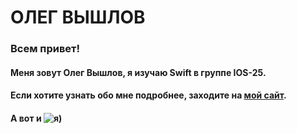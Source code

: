 # ОЛЕГ ВЫШЛОВ

### Всем привет!
#### Меня зовут Олег Вышлов, я изучаю Swift в группе IOS-25.

#### Если хотите узнать обо мне подробнее, заходите на [мой сайт](http://vyshlov.ru).

#### А вот и ![я)](https://sun6-21.userapi.com/s/v1/ig2/8aLROpkNOms-XqnkoTzHFHzOR2atB7z77hXVBOMx_vVhVVIucnaWH9veI7X0XrVzz4WPTubYDp19QpBZ24H_Pgcd.jpg?size=200x0&quality=96&crop=230,35,534,534&ava=1)
